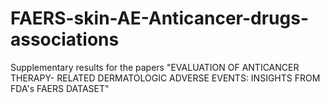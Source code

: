# FAERS-skin-AE-Anticancer-drugs-associations
Supplementary results for the papers "EVALUATION OF ANTICANCER THERAPY- RELATED DERMATOLOGIC ADVERSE EVENTS: INSIGHTS FROM FDA's FAERS DATASET"
